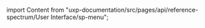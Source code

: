 
import Content from "uxp-documentation/src/pages/api/reference-spectrum/User Interface/sp-menu";

<Content query="product=xd"/>
